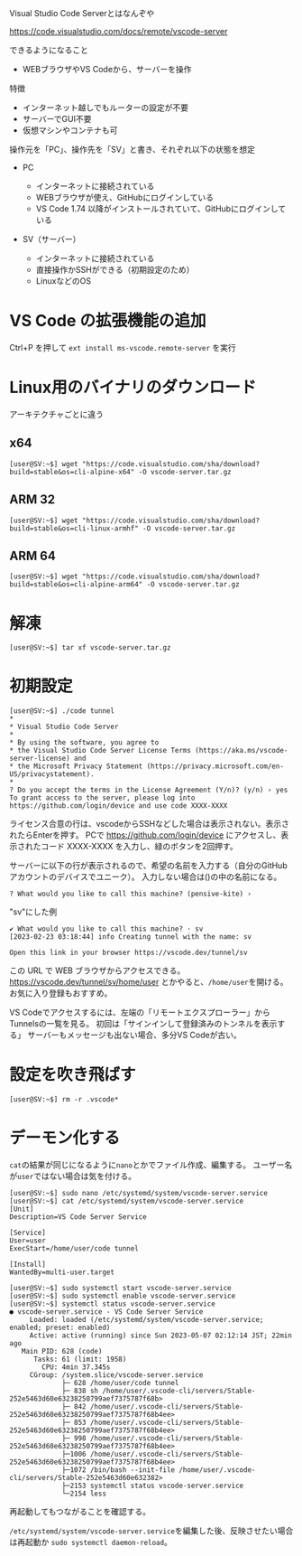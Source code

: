 Visual Studio Code Serverとはなんぞや

https://code.visualstudio.com/docs/remote/vscode-server

できるようになること
- WEBブラウザやVS Codeから、サーバーを操作

特徴
- インターネット越しでもルーターの設定が不要
- サーバーでGUI不要
- 仮想マシンやコンテナも可

操作元を「PC」、操作先を「SV」と書き、それぞれ以下の状態を想定

- PC
  - インターネットに接続されている
  - WEBブラウザが使え、GitHubにログインしている
  - VS Code 1.74 以降がインストールされていて、GitHubにログインしている

- SV（サーバー）
  - インターネットに接続されている
  - 直接操作かSSHができる（初期設定のため）
  - LinuxなどのOS

# VS Code の拡張機能の追加

Ctrl+P を押して `ext install ms-vscode.remote-server` を実行

# Linux用のバイナリのダウンロード

アーキテクチャごとに違う

## x64

```
[user@SV:~$] wget "https://code.visualstudio.com/sha/download?build=stable&os=cli-alpine-x64" -O vscode-server.tar.gz
```

## ARM 32

```
[user@SV:~$] wget "https://code.visualstudio.com/sha/download?build=stable&os=cli-linux-armhf" -O vscode-server.tar.gz
```

## ARM 64

```
[user@SV:~$] wget "https://code.visualstudio.com/sha/download?build=stable&os=cli-alpine-arm64" -O vscode-server.tar.gz
```

# 解凍

```
[user@SV:~$] tar xf vscode-server.tar.gz
```

# 初期設定

```
[user@SV:~$] ./code tunnel
*
* Visual Studio Code Server
*
* By using the software, you agree to
* the Visual Studio Code Server License Terms (https://aka.ms/vscode-server-license) and
* the Microsoft Privacy Statement (https://privacy.microsoft.com/en-US/privacystatement).
*
? Do you accept the terms in the License Agreement (Y/n)? (y/n) › yes
To grant access to the server, please log into https://github.com/login/device and use code XXXX-XXXX
```

ライセンス合意の行は、vscodeからSSHなどした場合は表示されない。表示されたらEnterを押す。
PCで https://github.com/login/device にアクセスし、表示されたコード XXXX-XXXX を入力し、緑のボタンを2回押す。

サーバーに以下の行が表示されるので、希望の名前を入力する（自分のGitHubアカウントのデバイスでユニーク）。
入力しない場合は()の中の名前になる。

```
? What would you like to call this machine? (pensive-kite) › 
```

"sv"にした例

```
✔ What would you like to call this machine? · sv
[2023-02-23 03:18:44] info Creating tunnel with the name: sv

Open this link in your browser https://vscode.dev/tunnel/sv
```

この URL で WEB ブラウザからアクセスできる。
https://vscode.dev/tunnel/sv/home/user とかやると、`/home/user`を開ける。
お気に入り登録もおすすめ。

VS Codeでアクセスするには、左端の「リモートエクスプローラー」からTunnelsの一覧を見る。
初回は「サインインして登録済みのトンネルを表示する」
サーバーもメッセージも出ない場合、多分VS Codeが古い。

# 設定を吹き飛ばす

```
[user@SV:~$] rm -r .vscode*
```

# デーモン化する

`cat`の結果が同じになるように`nano`とかでファイル作成、編集する。
ユーザー名が`user`ではない場合は気を付ける。

```
[user@SV:~$] sudo nano /etc/systemd/system/vscode-server.service
[user@SV:~$] cat /etc/systemd/system/vscode-server.service
[Unit]
Description=VS Code Server Service

[Service]
User=user
ExecStart=/home/user/code tunnel

[Install]
WantedBy=multi-user.target

[user@SV:~$] sudo systemctl start vscode-server.service
[user@SV:~$] sudo systemctl enable vscode-server.service
[user@SV:~$] systemctl status vscode-server.service
● vscode-server.service - VS Code Server Service
     Loaded: loaded (/etc/systemd/system/vscode-server.service; enabled; preset: enabled)
     Active: active (running) since Sun 2023-05-07 02:12:14 JST; 22min ago
   Main PID: 628 (code)
      Tasks: 61 (limit: 1958)
        CPU: 4min 37.345s
     CGroup: /system.slice/vscode-server.service
             ├─ 628 /home/user/code tunnel
             ├─ 838 sh /home/user/.vscode-cli/servers/Stable-252e5463d60e63238250799aef7375787f68b>
             ├─ 842 /home/user/.vscode-cli/servers/Stable-252e5463d60e63238250799aef7375787f68b4ee>
             ├─ 853 /home/user/.vscode-cli/servers/Stable-252e5463d60e63238250799aef7375787f68b4ee>
             ├─ 998 /home/user/.vscode-cli/servers/Stable-252e5463d60e63238250799aef7375787f68b4ee>
             ├─1006 /home/user/.vscode-cli/servers/Stable-252e5463d60e63238250799aef7375787f68b4ee>
             ├─1072 /bin/bash --init-file /home/user/.vscode-cli/servers/Stable-252e5463d60e632382>
             ├─2153 systemctl status vscode-server.service
             └─2154 less

```

再起動してもつながることを確認する。

`/etc/systemd/system/vscode-server.service`を編集した後、反映させたい場合は再起動か
`sudo systemctl daemon-reload`。
